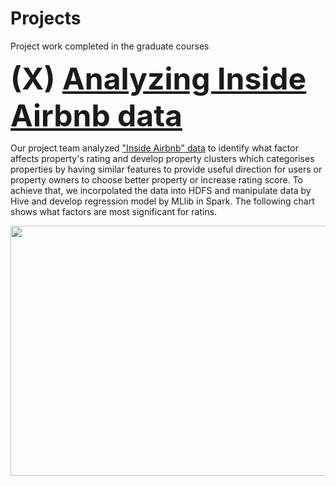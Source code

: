 # Projects
Project work completed in the graduate courses

<b><font size="12">(X) <a href= "https://github.com/tnmasui/Projects/blob/master/Regression_MLlib_Scala.txt" >Analyzing Inside Airbnb data</a></font></b>

Our project team analyzed <a href="http://insideairbnb.com/get-the-data.html">"Inside Airbnb" data</a> to identify what factor affects property's rating and develop property clusters which categorises properties by having similar features to provide useful direction for users or property owners to choose better property or increase rating score. To achieve that, we incorpolated the data into HDFS and manipulate data by Hive and develop regression model by MLlib in Spark. The following chart shows what factors are most significant for ratins. 

<img src="https://github.com/tnmasui/Projects/blob/master/airbnb.jpg" height="400" width="700">
